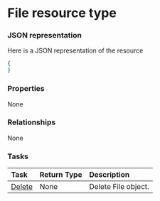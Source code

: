 # File resource type



### JSON representation

Here is a JSON representation of the resource

<!-- {
  "blockType": "resource",
  "optionalProperties": [

  ],
  "@odata.type": "microsoft.graph.file"
}-->

```json
{
}

```
### Properties
None

### Relationships
None


### Tasks

| Task		   | Return Type	|Description|
|:---------------|:--------|:----------|
|[Delete](../api/file_delete.md) | None |Delete File object. |

<!-- uuid: cf1d4ade-86b8-400a-a46a-48fa835caf6b
2015-10-21 09:21:59 UTC -->
<!-- {
  "type": "#page.annotation",
  "description": "File resource",
  "keywords": "",
  "section": "documentation",
  "tocPath": ""
}-->